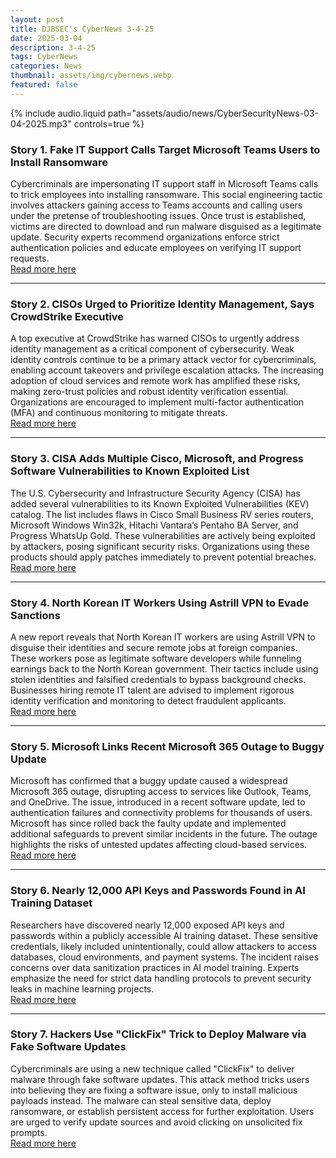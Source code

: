 ```yaml
---
layout: post
title: DJBSEC's CyberNews 3-4-25
date: 2025-03-04
description: 3-4-25
tags: CyberNews
categories: News
thumbnail: assets/img/cybernews.webp
featured: false
---
```


<div class="row mt-3">
    <div class="col-sm mt-3 mt-md-0">
        {% include audio.liquid path="assets/audio/news/CyberSecurityNews-03-04-2025.mp3" controls=true %}
    </div>
</div>

### Story 1. Fake IT Support Calls Target Microsoft Teams Users to Install Ransomware

Cybercriminals are impersonating IT support staff in Microsoft Teams calls to trick employees into installing ransomware. This social engineering tactic involves attackers gaining access to Teams accounts and calling users under the pretense of troubleshooting issues. Once trust is established, victims are directed to download and run malware disguised as a legitimate update. Security experts recommend organizations enforce strict authentication policies and educate employees on verifying IT support requests.  
[Read more here](https://hackread.com/fake-it-support-calls-microsoft-teams-users-install-ransomware/)

---

### Story 2. CISOs Urged to Prioritize Identity Management, Says CrowdStrike Executive

A top executive at CrowdStrike has warned CISOs to urgently address identity management as a critical component of cybersecurity. Weak identity controls continue to be a primary attack vector for cybercriminals, enabling account takeovers and privilege escalation attacks. The increasing adoption of cloud services and remote work has amplified these risks, making zero-trust policies and robust identity verification essential. Organizations are encouraged to implement multi-factor authentication (MFA) and continuous monitoring to mitigate threats.  
[Read more here](https://www.csoonline.com/article/3836917/cisos-should-address-identity-management-as-fast-as-they-can-says-crowdstrike-exec.html)

---

### Story 3. CISA Adds Multiple Cisco, Microsoft, and Progress Software Vulnerabilities to Known Exploited List

The U.S. Cybersecurity and Infrastructure Security Agency (CISA) has added several vulnerabilities to its Known Exploited Vulnerabilities (KEV) catalog. The list includes flaws in Cisco Small Business RV series routers, Microsoft Windows Win32k, Hitachi Vantara’s Pentaho BA Server, and Progress WhatsUp Gold. These vulnerabilities are actively being exploited by attackers, posing significant security risks. Organizations using these products should apply patches immediately to prevent potential breaches.  
[Read more here](https://securityaffairs.com/174853/security/u-s-cisa-adds-multiple-cisco-small-business-rv-series-routers-hitachi-vantara-pentaho-ba-server-microsoft-windows-win32k-and-progress-whatsup-gold-flaws-to-its-known-exploited-vulnerabilities.html)

---

### Story 4. North Korean IT Workers Using Astrill VPN to Evade Sanctions

A new report reveals that North Korean IT workers are using Astrill VPN to disguise their identities and secure remote jobs at foreign companies. These workers pose as legitimate software developers while funneling earnings back to the North Korean government. Their tactics include using stolen identities and falsified credentials to bypass background checks. Businesses hiring remote IT talent are advised to implement rigorous identity verification and monitoring to detect fraudulent applicants.  
[Read more here](https://cybersecuritynews.com/north-korean-it-workers-using-astrill-vpn/)

---

### Story 5. Microsoft Links Recent Microsoft 365 Outage to Buggy Update

Microsoft has confirmed that a buggy update caused a widespread Microsoft 365 outage, disrupting access to services like Outlook, Teams, and OneDrive. The issue, introduced in a recent software update, led to authentication failures and connectivity problems for thousands of users. Microsoft has since rolled back the faulty update and implemented additional safeguards to prevent similar incidents in the future. The outage highlights the risks of untested updates affecting cloud-based services.  
[Read more here](https://www.bleepingcomputer.com/news/microsoft/microsoft-links-recent-microsoft-365-outage-to-buggy-update/)

---

### Story 6. Nearly 12,000 API Keys and Passwords Found in AI Training Dataset

Researchers have discovered nearly 12,000 exposed API keys and passwords within a publicly accessible AI training dataset. These sensitive credentials, likely included unintentionally, could allow attackers to access databases, cloud environments, and payment systems. The incident raises concerns over data sanitization practices in AI model training. Experts emphasize the need for strict data handling protocols to prevent security leaks in machine learning projects.  
[Read more here](https://www.bleepingcomputer.com/news/security/nearly-12-000-api-keys-and-passwords-found-in-ai-training-dataset/)

---

### Story 7. Hackers Use "ClickFix" Trick to Deploy Malware via Fake Software Updates

Cybercriminals are using a new technique called "ClickFix" to deliver malware through fake software updates. This attack method tricks users into believing they are fixing a software issue, only to install malicious payloads instead. The malware can steal sensitive data, deploy ransomware, or establish persistent access for further exploitation. Users are urged to verify update sources and avoid clicking on unsolicited fix prompts.  
[Read more here](https://thehackernews.com/2025/03/hackers-use-clickfix-trick-to-deploy.html)
